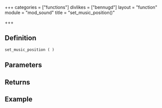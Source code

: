 +++
categories = ["functions"]
divlikes = ["bennugd"]
layout = "function"
module = "mod_sound"
title = "set_music_position()"

+++

## Definition

    set_music_position ( )

## Parameters

## Returns

## Example

